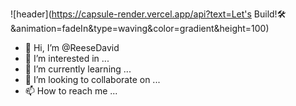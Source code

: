 ![header](https://capsule-render.vercel.app/api?text=Let's Build!🛠️&animation=fadeIn&type=waving&color=gradient&height=100)

- 👋 Hi, I’m @ReeseDavid
- 👀 I’m interested in ...
- 🌱 I’m currently learning ...
- 💞️ I’m looking to collaborate on ...
- 📫 How to reach me ...


<!---
ReeseDavid/ReeseDavid is a ✨ special ✨ repository because its `README.md` (this file) appears on your GitHub profile.
You can click the Preview link to take a look at your changes.
--->
